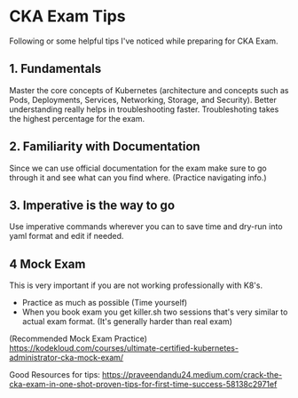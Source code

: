 # CKA Exam Tips

Following or some helpful tips I've noticed while preparing for CKA Exam.

## 1. Fundamentals

Master the core concepts of Kubernetes (architecture and concepts such as Pods, Deployments, Services, Networking, Storage, and Security). Better understanding really helps in troubleshooting faster. Troubleshoting takes the highest percentage for the exam.

## 2. Familiarity with Documentation

Since we can use official documentation for the exam make sure to go through it and see what can you find where. (Practice navigating info.)

## 3. Imperative is the way to go

Use imperative commands wherever you can to save time and dry-run into yaml format and edit if needed.

## 4 Mock Exam

This is very important if you are not working professionally with K8's.
- Practice as much as possible (Time yourself)
- When you book exam you get killer.sh two sessions that's very similar to actual exam format. (It's generally harder than real exam)


(Recommended Mock Exam Practice)
https://kodekloud.com/courses/ultimate-certified-kubernetes-administrator-cka-mock-exam/

Good Resources for tips:
https://praveendandu24.medium.com/crack-the-cka-exam-in-one-shot-proven-tips-for-first-time-success-58138c2971ef
